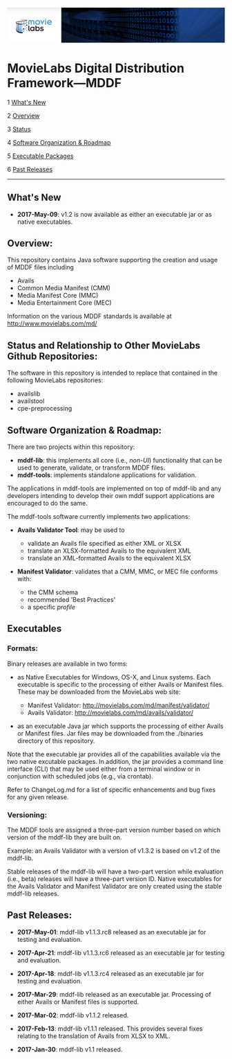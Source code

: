 ![screenshot1](mddf-tools/docs/users/md/manifest/validator/v1.1/images/MLabs_header.jpg)
# MovieLabs Digital Distribution Framework—MDDF

1 [What's New](#h_News)

2 [Overview](#h_Overview)

3 [Status](#h_Status)

4 [Software Organization & Roadmap](#h_Roadmap)

5 [Executable Packages](#h_Versions)

6 [Past Releases](#h_History)

---
## <a name="h_News">What's New</a>

* **2017-May-09**: v1.2 is now available as either an executable jar or as native executables.

## <a name="h_Overview">Overview:</a>

This repository contains Java software supporting the creation and usage of MDDF files including

* Avails
* Common Media Manifest (CMM)
* Media Manifest Core (MMC)
* Media Entertainment Core (MEC)

Information on the various MDDF standards is available at <http://www.movielabs.com/md/>

## <a name="h_Status">Status and Relationship to Other MovieLabs Github Repositories:</a>

The software in this repository is intended to replace that contained in the following MovieLabs repositories:

* availslib
* availstool
* cpe-preprocessing

## <a name="h_Roadmap">Software Organization & Roadmap:</a>

There are two projects within this repository:

* __mddf-lib__: this implements all core (i.e., *non-UI*) functionality that can be used to generate, validate, or transform MDDF files.
* __mddf-tools__: implements standalone applications for validation.

The applications in mddf-tools are implemented on top of mddf-lib and any developers intending to develop their 
own mddf support applications are encouraged to do the same.

The mddf-tools software currently implements two applications:

   - **Avails Validator Tool**: may be used to
      - validate an Avails file specified as either XML or XLSX
      - translate an XLSX-formatted Avails to the equivalent XML
      - translate an XML-formatted Avails to the equivalent XLSX
   
   - **Manifest Validator**: validates that a CMM, MMC, or MEC file conforms with:
     - the CMM schema
     - recommended 'Best Practices'
     - a specific *profile*

## <a name="h_Versions">Executables</a>

### Formats:

Binary releases are available in two forms:

* as Native Executables for Windows, OS-X, and Linux systems. Each executable is specific to the processing of either Avails or Manifest files. These may be downloaded from the MovieLabs web site:

   * Manifest Validator: <http://movielabs.com/md/manifest/validator/>
   * Avails Validator: <http://movielabs.com/md/avails/validator/>

* as an executable Java jar which supports the processing of either Avails or Manifest files. Jar files may be downloaded from the ./binaries directory of this repository.

Note that the executable jar provides all of the capabilities available via the two native excutable packages. In addition, the jar provides a command
line interface (CLI) that may be used either from a terminal window or in conjunction with scheduled jobs (e.g., via crontab).

Refer to ChangeLog.md for a list of specific enhancements and bug fixes for any given release.

### Versioning:

The MDDF tools are assigned a three-part version number based on which version of the mddf-lib they are built on.

Example: an Avails Validator with a version of v1.3.2 is based on v1.2 of the mddf-lib.

Stable releases of the mddf-lib will have a two-part version while evaluation (i.e., beta) releases will have a three-part version ID. Native executables 
for the Avails Validator and Manifest Validator are only created using the stable mddf-lib releases.

## <a name="h_History">Past Releases:</a>

* **2017-May-01**: mddf-lib v1.1.3.rc8 released as an executable jar for testing and evaluation.

* **2017-Apr-21**: mddf-lib v1.1.3.rc6 released as an executable jar for testing and evaluation.

* **2017-Apr-18**: mddf-lib v1.1.3.rc4 released as an executable jar for testing and evaluation.

* **2017-Mar-29**: mddf-lib released as an executable jar. Processing of either Avails or Manifest files is supported.

* **2017-Mar-02**: mddf-lib v1.1.2 released.

* **2017-Feb-13**: mddf-lib v1.1.1 released. This provides several fixes relating to the translation of Avails
from XLSX to XML. 

* **2017-Jan-30**: mddf-lib v1.1 released. 